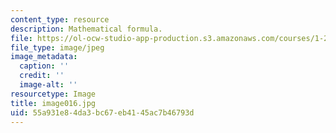 ```yaml
---
content_type: resource
description: Mathematical formula.
file: https://ol-ocw-studio-app-production.s3.amazonaws.com/courses/1-225j-transportation-flow-systems-fall-2002/55a931e84da3bc67eb4145ac7b46793d_image016.jpg
file_type: image/jpeg
image_metadata:
  caption: ''
  credit: ''
  image-alt: ''
resourcetype: Image
title: image016.jpg
uid: 55a931e8-4da3-bc67-eb41-45ac7b46793d
---
```

